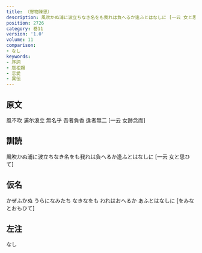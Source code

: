 ```yaml
---
title: （寄物陳思）
description: 風吹かぬ浦に波立ちなき名をも我れは負へるか逢ふとはなしに [一云 女と思ひて]
position: 2726
category: 巻11
version: '1.0'
volume: 11
comparison:
- なし
keywords:
- 序詞
- 尫柜蹋
- 恋愛
- 異伝
---
```


## 原文

風不吹 浦尓浪立 無名乎 吾者負香 逢者無二 [一云 女跡念而]

## 訓読

風吹かぬ浦に波立ちなき名をも我れは負へるか逢ふとはなしに [一云 女と思ひて]

## 仮名

かぜふかぬ うらになみたち なきなをも われはおへるか あふとはなしに [をみなとおもひて]

## 左注

なし
